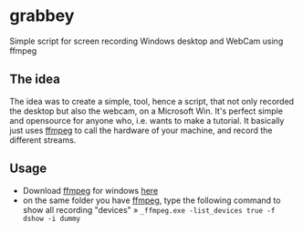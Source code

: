 # grabbey
Simple script for screen recording Windows desktop and WebCam using ffmpeg

## The idea
The idea was to create a simple, tool, hence a script, that not only recorded the desktop but also the webcam, on a Microsoft Win. It's perfect simple and opensource for anyone who, i.e. wants to make a tutorial. It basically just uses [ffmpeg](https://ffmpeg.org/) to call the hardware of your machine, and record the different streams.

## Usage
- Download [ffmpeg](https://ffmpeg.org/) for windows [here](https://www.gyan.dev/ffmpeg/builds/ffmpeg-git-full.7z)
- on the same folder you have [ffmpeg](https://ffmpeg.org/), type the following command to show all recording "devices" » `_ffmpeg.exe -list_devices true -f dshow -i dummy`